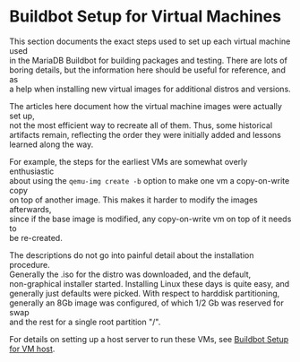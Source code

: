 # Buildbot Setup for Virtual Machines

This section documents the exact steps used to set up each virtual machine used\
in the MariaDB Buildbot for building packages and testing. There are lots of\
boring details, but the information here should be useful for reference, and as\
a help when installing new virtual images for additional distros and versions.

The articles here document how the virtual machine images were actually set up,\
not the most efficient way to recreate all of them. Thus, some historical\
artifacts remain, reflecting the order they were initially added and lessons\
learned along the way.

For example, the steps for the earliest VMs are somewhat overly enthusiastic\
about using the `qemu-img create -b` option to make one vm a copy-on-write copy\
on top of another image. This makes it harder to modify the images afterwards,\
since if the base image is modified, any copy-on-write vm on top of it needs to\
be re-created.

The descriptions do not go into painful detail about the installation procedure.\
Generally the .iso for the distro was downloaded, and the default,\
non-graphical installer started. Installing Linux these days is quite easy, and\
generally just defaults were picked. With respect to harddisk partitioning,\
generally an 8Gb image was configured, of which 1/2 Gb was reserved for swap\
and the rest for a single root partition "/".

For details on setting up a host server to run these VMs, see [Buildbot Setup for VM host](../buildbot-setup-for-vm-host.md).
